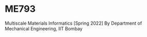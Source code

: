 # ME793
Multiscale Materials Informatics [Spring 2022]
By Department of Mechanical Engineering, IIT Bombay
